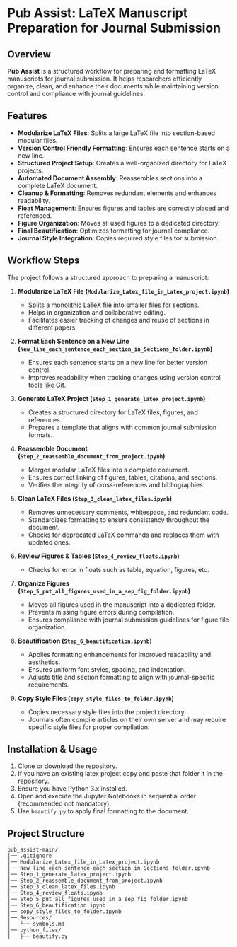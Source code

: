 # **Pub Assist: LaTeX Manuscript Preparation for Journal Submission**

## **Overview**
**Pub Assist** is a structured workflow for preparing and formatting LaTeX manuscripts for journal submission. It helps researchers efficiently organize, clean, and enhance their documents while maintaining version control and compliance with journal guidelines.

## **Features**
- **Modularize LaTeX Files**: Splits a large LaTeX file into section-based modular files.
- **Version Control Friendly Formatting**: Ensures each sentence starts on a new line.
- **Structured Project Setup**: Creates a well-organized directory for LaTeX projects.
- **Automated Document Assembly**: Reassembles sections into a complete LaTeX document.
- **Cleanup & Formatting**: Removes redundant elements and enhances readability.
- **Float Management**: Ensures figures and tables are correctly placed and referenced.
- **Figure Organization**: Moves all used figures to a dedicated directory.
- **Final Beautification**: Optimizes formatting for journal compliance.
- **Journal Style Integration**: Copies required style files for submission.

## **Workflow Steps**
The project follows a structured approach to preparing a manuscript:

1. **Modularize LaTeX File (`Modularize_Latex_file_in_Latex_project.ipynb`)**
   - Splits a monolithic LaTeX file into smaller files for sections.
   - Helps in organization and collaborative editing.
   - Facilitates easier tracking of changes and reuse of sections in different papers.

2. **Format Each Sentence on a New Line (`New_line_each_sentence_each_section_in_Sections_folder.ipynb`)**
   - Ensures each sentence starts on a new line for better version control.
   - Improves readability when tracking changes using version control tools like Git.

3. **Generate LaTeX Project (`Step_1_generate_latex_project.ipynb`)**
   - Creates a structured directory for LaTeX files, figures, and references.
   - Prepares a template that aligns with common journal submission formats.

4. **Reassemble Document (`Step_2_reassemble_document_from_project.ipynb`)**
   - Merges modular LaTeX files into a complete document.
   - Ensures correct linking of figures, tables, citations, and sections.
   - Verifies the integrity of cross-references and bibliographies.

5. **Clean LaTeX Files (`Step_3_clean_latex_files.ipynb`)**
   - Removes unnecessary comments, whitespace, and redundant code.
   - Standardizes formatting to ensure consistency throughout the document.
   - Checks for deprecated LaTeX commands and replaces them with updated ones.

6. **Review Figures & Tables (`Step_4_review_floats.ipynb`)**
   - Checks for error in floats such as table, equation, figures, etc.

7. **Organize Figures (`Step_5_put_all_figures_used_in_a_sep_fig_folder.ipynb`)**
   - Moves all figures used in the manuscript into a dedicated folder.
   - Prevents missing figure errors during compilation.
   - Ensures compliance with journal submission guidelines for figure file organization.

8. **Beautification (`Step_6_beautification.ipynb`)**
   - Applies formatting enhancements for improved readability and aesthetics.
   - Ensures uniform font styles, spacing, and indentation.
   - Adjusts title and section formatting to align with journal-specific requirements.

9. **Copy Style Files (`copy_style_files_to_folder.ipynb`)**
   - Copies necessary style files into the project directory.
   - Journals often compile articles on their own server and may require specific style files for proper compilation.

## **Installation & Usage**
1. Clone or download the repository.
2. If you have an existing latex project copy and paste that folder it in the repository.
3. Ensure you have Python 3.x installed.
4. Open and execute the Jupyter Notebooks in sequential order (recommended not mandatory).
5. Use `beautify.py` to apply final formatting to the document.


## **Project Structure**
```
pub_assist-main/
│── .gitignore
│── Modularize_Latex_file_in_Latex_project.ipynb
│── New_line_each_sentence_each_section_in_Sections_folder.ipynb
│── Step_1_generate_latex_project.ipynb
│── Step_2_reassemble_document_from_project.ipynb
│── Step_3_clean_latex_files.ipynb
│── Step_4_review_floats.ipynb
│── Step_5_put_all_figures_used_in_a_sep_fig_folder.ipynb
│── Step_6_beautification.ipynb
│── copy_style_files_to_folder.ipynb
│── Resources/
│   └── symbols.md
│── python_files/
│   ├── beautify.py
```